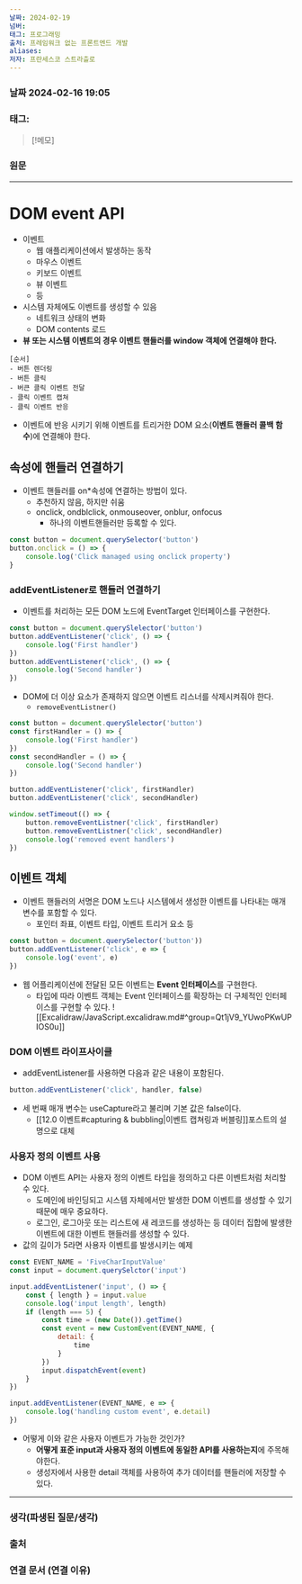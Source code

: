 ```yaml
---
날짜: 2024-02-19
넘버: 
태그: 프로그래밍
출처: 프레임워크 없는 프론트엔드 개발
aliases: 
저자: 프란세스코 스트라츨로
---
```

### 날짜  2024-02-16 19:05

### 태그:

>[!메모]
>

### 원문
---
# DOM event API
- 이벤트
	- 웹 애플리케이션에서 발생하는 동작
	- 마우스 이벤트
	- 키보드 이벤트
	- 뷰 이벤트
	- 등
- 시스템 자체에도 이벤트를 생성할 수 있음
	- 네트워크 상태의 변화
	- DOM contents 로드 
- **뷰 또는 시스템 이벤트의 경우 이벤트 핸들러를 window 객체에 연결해야 한다.**
```
[순서]
- 버튼 렌더링
- 버튼 클릭
- 버큰 클릭 이벤트 전달
- 클릭 이벤트 캡쳐
- 클릭 이벤트 반응
```
- 이벤트에 반응 시키기 위해 이벤트를 트리거한 DOM 요소(**이벤트 핸들러 콜백 함수**)에 연결해야 한다.
## 속성에 핸들러 연결하기
- 이벤트 핸들러를 on\*속성에 연결하는 방법이 있다.
	- 추천하지 않음, 하지만 쉬움
	- onclick, ondblclick, onmouseover, onblur, onfocus
		- 하나의 이벤트핸들러만 등록할 수 있다.
```js
const button = document.querySelector('button')
button.onclick = () => {
	console.log('Click managed using onclick property')
}
```
### addEventListener로 핸들러 연결하기
- 이벤트를 처리하는 모든 DOM 노드에 EventTarget 인터페이스를 구현한다.
```js
const button = document.querySlelector('button')
button.addEventListener('click', () => {
	console.log('First handler')	
})
button.addEventListener('click', () => {
	console.log('Second handler')	
})
```
- DOM에 더 이상 요소가 존재하지 않으면 이벤트 리스너를 삭제시켜줘야 한다.
	- `removeEventListner()`
```js
const button = document.querySlelector('button')
const firstHandler = () => {
	console.log('First handler')	
})
const secondHandler = () => {
	console.log('Second handler')	
})

button.addEventListener('click', firstHandler)
button.addEventListener('click', secondHandler)

window.setTimeout(() => {
	button.removeEventListner('click', firstHandler)
	button.removeEventListner('click', secondHandler)
	console.log('removed event handlers')
})
```
## 이벤트 객체
- 이벤트 핸들러의 서명은 DOM 노드나 시스템에서 생성한 이벤트를 나타내는 매개변수를 포함할 수 있다.
	- 포인터 좌표, 이벤트 타입, 이벤트 트리거 요소 등
```js
const button = document.querySelector('button'))
button.addEventListener('click', e => {
	console.log('event', e)
})
```
- 웹 어플리케이션에 전달된 모든 이벤트는 **Event 인터페이스**를 구현한다.
	- 타입에 따라 이벤트 객체는 Event 인터페이스를 확장하는 더 구체적인 인터페이스를 구현할 수 있다.
![[Excalidraw/JavaScript.excalidraw.md#^group=Qt1jV9_YUwoPKwUPIOS0u]]
### DOM 이벤트 라이프사이클
- addEventListener를 사용하면 다음과 같은 내용이 포함된다.
```js
button.addEventListener('click', handler, false)
```
- 세 번째 매개 변수는 useCapture라고 불리며 기본 값은 false이다.
	- [[12.0 이벤트#capturing & bubbling|이벤트 캡쳐링과 버블링]]포스트의 설명으로 대체
### 사용자 정의 이벤트 사용
- DOM 이벤트 API는 사용자 정의 이벤트 타입을 정의하고 다른 이벤트처럼 처리할 수 있다.
	- 도메인에 바인딩되고 시스템 자체에서만 발생한 DOM 이벤트를 생성할 수 있기 때문에 매우 중요하다.
	- 로그인, 로그아웃 또는 리스트에 새 레코드를 생성하는 등 데이터 집합에 발생한 이벤트에 대한 이벤트 핸들러를 생성할 수 있다.
- 값의 길이가 5라면 사용자 이벤트를 발생시키는 예제
```js
const EVENT_NAME = 'FiveCharInputValue'
const input = document.querySelctor('input')

input.addEventListener('input', () => {
	const { length } = input.value
	console.log('input length', length)
	if (length === 5) {
		const time = (new Date()).getTime()
		const event = new CustomEvent(EVENT_NAME, {
			detail: {
				time
			}
		})
		input.dispatchEvent(event)
	}
})

input.addEventListener(EVENT_NAME, e => {
	console.log('handling custom event', e.detail)
})
```
- 어떻게 이와 같은 사용자 이벤트가 가능한 것인가?
	- **어떻게 표준 input과 사용자 정의 이벤트에 동일한 API를 사용하는지**에 주목해야한다.
	- 생성자에서 사용한 detail 객체를 사용하여 추가 데이터를 핸들러에 저장할 수 있다.


---
### 생각(파생된 질문/생각)

### 출처

### 연결 문서 (연결 이유)
